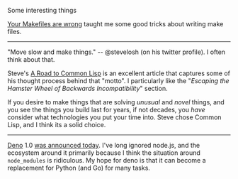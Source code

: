 Some interesting things

[Your Makefiles are wrong](https://tech.davis-hansson.com/p/make/) taught me some good tricks about writing make files.

----

"Move slow and make things." -- \@stevelosh (on his twitter profile). I often think about that.

Steve's [A Road to Common Lisp](https://stevelosh.com/blog/2018/08/a-road-to-common-lisp/) is an excellent article that captures some of his thought process behind that "motto". I particularly like the "*Escaping the Hamster Wheel of Backwards Incompatibility*" section.

If you desire to make things that are solving *unusual* and *novel* things, and you see the things you build last for years, if not decades, you *have* consider what technologies you put your time into. Steve chose Common Lisp, and I think its a solid choice.

----

[Deno](https://deno.land) 1.0 [was announced today](https://deno.land/v1). I've long ignored node.js, and the ecosystem around it primarily because I think the situation around `node_modules` is ridiculous. My hope for deno is that it can become a replacement for Python (and Go) for many tasks.

